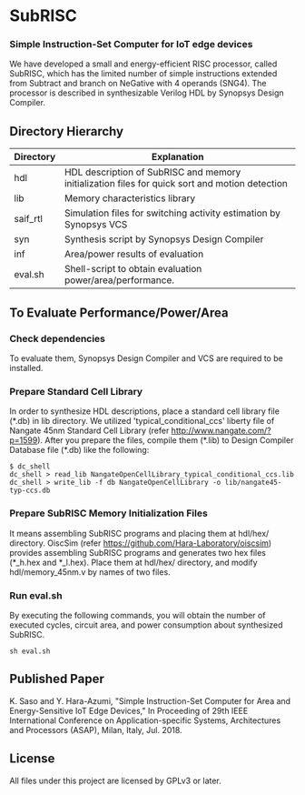 # SubRISC
### Simple Instruction-Set Computer for IoT edge devices
We have developed a small and energy-efficient RISC processor, called SubRISC, which has the limited number of simple instructions extended from Subtract and branch on NeGative with 4 operands (SNG4).
The processor is described in synthesizable Verilog HDL by Synopsys Design Compiler. 

## Directory Hierarchy
| Directory | Explanation |
----|---- 
| hdl | HDL description of SubRISC and memory initialization files for quick sort and motion detection |
| lib | Memory characteristics library |
| saif_rtl | Simulation files for switching activity estimation by Synopsys VCS |
| syn | Synthesis script by Synopsys Design Compiler |
| inf | Area/power results of evaluation |
| eval.sh | Shell-script to obtain evaluation power/area/performance. |

## To Evaluate Performance/Power/Area
### Check dependencies
To evaluate them, Synopsys Design Compiler and VCS are required to be installed.
### Prepare Standard Cell Library
In order to synthesize HDL descriptions, place a standard cell library file (\*.db) in lib directory.
We utilized 'typical_conditional_ccs' liberty file of Nangate 45nm Standard Cell Library (refer http://www.nangate.com/?p=1599).
After you prepare the files, compile them (\*.lib) to Design Compiler Database file (\*.db) like the following:
```
$ dc_shell
dc_shell > read_lib NangateOpenCellLibrary_typical_conditional_ccs.lib
dc_shell > write_lib -f db NangateOpenCellLibrary -o lib/nangate45-typ-ccs.db
```
### Prepare SubRISC Memory Initialization Files
It means assembling SubRISC programs and placing them at hdl/hex/ directory.
OiscSim (refer https://github.com/Hara-Laboratory/oiscsim) provides assembling SubRISC programs and generates two hex files (\*_h.hex and \*_l.hex).
Place them at hdl/hex/ directory, and modify hdl/memory_45nm.v by names of two files.
### Run eval.sh
By executing the following commands, you will obtain the number of executed cycles, circuit area, and power consumption about synthesized SubRISC.
```
sh eval.sh
```

## Published Paper
K. Saso and Y. Hara-Azumi, "Simple Instruction-Set Computer for Area and Energy-Sensitive IoT Edge Devices," In Proceeding of 29th IEEE International Conference on Application-specific Systems, Architectures and Processors (ASAP), Milan, Italy, Jul. 2018.

## License
All files under this project are licensed by GPLv3 or later.
